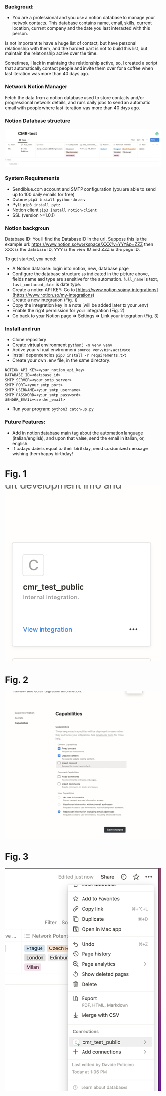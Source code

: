 ### Backgroud:
* You are a professional and you use a notion database to manage your netwok contacts. This database contains name, email, skills, 
current location, current company and the date you last interacted with this person.

Is not important to have a huge list of contact, but have personal relationship with them, and the hardest part is not to build this list, but maintain the relationship active over the time.

Sometimes, I lack in maintaing the relationship active, so, I created a script that automatically contact people and invite them over for a coffee when last iteration was more than 40 days ago.

### Network Notion Manager
Fetch the data from a notion database used to store contacts and/or progressional network details, and
runs daily jobs to send an automatic email with people where last iteration was more than 40 days ago.

### Notion Database structure

![Notion Database](img/notion_db.png)

### System Requirements
* Sendiblue.com account and SMTP configuration (you are able to send up to 100 daily emails for free)
* Dotenv ```pip3 install python-dotenv```
* Pytz ```pip3 install pytz```
* Notion client ```pip3 install notion-client```
* SSL (version >=1.0.1)


### Notion backgroun 

Database ID: You'll find the Database ID in the url. Suppose this is the example url: https://www.notion.so/workspace/XXX?v=YYY&p=ZZZ then XXX is the database ID, YYY is the view ID and ZZZ is the page ID.

To get started, you need:
* A Notion database: login into notion, new, database page
* Configure the database structure as indicated in the picture above, fields name 
and type are sensitive for the automation. ```full_name``` is text, ```last_contacted_date``` is date type.
* Create a notion API KEY: Go to [https://www.notion.so/my-integrations](https://www.notion.so/my-integrations)
* Create a new integration (Fig. 1)
* Copy the integration key in a note (will be added later to your .env)
* Enable the right permission for your integration (Fig. 2)
* Go back to your Notion page => Settings => Link your integration (Fig. 3)


### Install and run 
* Clone repository
* Create virtual environment ```python3 -m venv venv```
* Active your virtual environment ```source venv/bin/activate```
* Install dependencies ```pip3 install -r requirements.txt```
* Create your own .env file, in the same directory:
```
NOTION_API_KEY=<your_notion_api_key>
DATABASE_ID=<database_id>
SMTP_SERVER=<your_smtp_server>
SMTP_PORT=<your_smtp_port>
SMTP_USERNAME=<your_smtp_username>
SMTP_PASSWORD=<your_smtp_password>
SENDER_EMAIL=<sender_email>
```
* Run your program: ```python3 catch-up.py```

### Future Features:
* Add in notion database main tag about the automation language (italian/english), and upon that value, send the email in italian, or, english.
* If todays date is equal to their birthday, send costumized message wishing them happy birthday!

# Fig. 1
![](img/create_integration.png)
# Fig. 2
![](img/indicate_capabilities.png)
# Fig. 3
![](img/enable_connection.png)